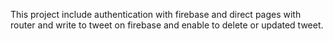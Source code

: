 This project include authentication with firebase and direct pages with router and write to tweet on firebase and enable to delete or updated tweet.


